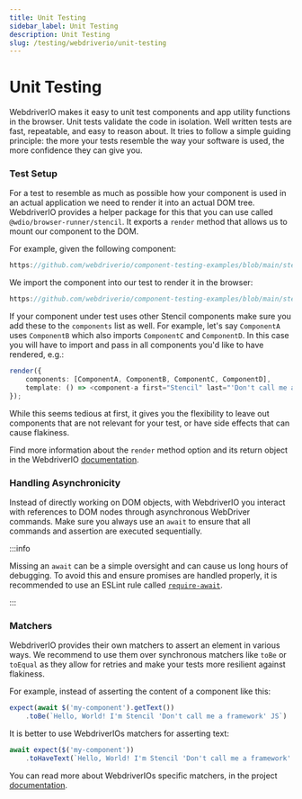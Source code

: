 ```yaml
---
title: Unit Testing
sidebar_label: Unit Testing
description: Unit Testing
slug: /testing/webdriverio/unit-testing
---
```


# Unit Testing

WebdriverIO makes it easy to unit test components and app utility functions in the browser. Unit tests validate the code in isolation. Well written tests are fast, repeatable, and easy to reason about. It tries to follow a simple guiding principle: the more your tests resemble the way your software is used, the more confidence they can give you.

### Test Setup

For a test to resemble as much as possible how your component is used in an actual application we need to render it into an actual DOM tree. WebdriverIO provides a helper package for this that you can use called `@wdio/browser-runner/stencil`. It exports a `render` method that allows us to mount our component to the DOM.

For example, given the following component:

```ts reference title="/src/components/my-component/my-component.tsx"
https://github.com/webdriverio/component-testing-examples/blob/main/stencil-component-starter/src/components/my-component/my-component.tsx
```

We import the component into our test to render it in the browser:

```ts reference title="/src/components/my-component/my-component.test.tsx"
https://github.com/webdriverio/component-testing-examples/blob/main/stencil-component-starter/src/components/my-component/my-component.test.tsx#L2-L18
```

If your component under test uses other Stencil components make sure you add these to the `components` list as well. For example, let's say `ComponentA` uses `ComponentB` which also imports `ComponentC` and `ComponentD`. In this case you will have to import and pass in all components you'd like to have rendered, e.g.:

```ts
render({
    components: [ComponentA, ComponentB, ComponentC, ComponentD],
    template: () => <component-a first="Stencil" last="'Don't call me a framework' JS" />
});
```

While this seems tedious at first, it gives you the flexibility to leave out components that are not relevant for your test, or have side effects that can cause flakiness.

Find more information about the `render` method option and its return object in the WebdriverIO [documentation](https://webdriver.io/docs/component-testing/stencil#render-options).

### Handling Asynchronicity

Instead of directly working on DOM objects, with WebdriverIO you interact with references to DOM nodes through asynchronous WebDriver commands. Make sure you always use an `await` to ensure that all commands and assertion are executed sequentially.

:::info

Missing an `await` can be a simple oversight and can cause us long hours of debugging. To avoid this and ensure promises are handled properly, it is recommended to use an ESLint rule called [`require-await`](https://eslint.org/docs/latest/rules/require-await).

:::

### Matchers

WebdriverIO provides their own matchers to assert an element in various ways. We recommend to use them over synchronous matchers like `toBe` or `toEqual` as they allow for retries and make your tests more resilient against flakiness.

For example, instead of asserting the content of a component like this:

```ts
expect(await $('my-component').getText())
    .toBe(`Hello, World! I'm Stencil 'Don't call me a framework' JS`)
```

It is better to use WebdriverIOs matchers for asserting text:

```ts
await expect($('my-component'))
    .toHaveText(`Hello, World! I'm Stencil 'Don't call me a framework' JS`)
```

You can read more about WebdriverIOs specific matchers, in the project [documentation](https://webdriver.io/docs/api/expect-webdriverio).